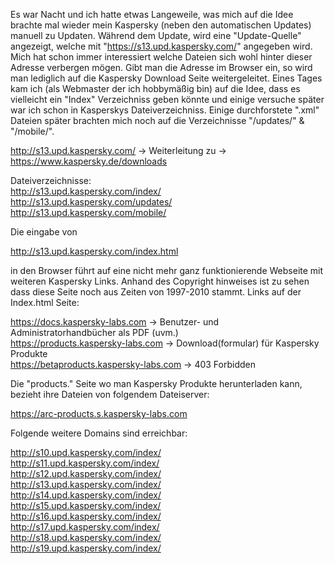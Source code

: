 Es war Nacht und ich hatte etwas Langeweile, was mich auf die Idee brachte mal wieder mein Kaspersky (neben den automatischen Updates) manuell zu Updaten. Während dem Update, wird eine "Update-Quelle" angezeigt, welche mit "https://s13.upd.kaspersky.com/" angegeben wird. Mich hat schon immer interessiert welche Dateien sich wohl hinter dieser Adresse verbergen mögen. Gibt man die Adresse im Browser ein, so wird man lediglich auf die Kaspersky Download Seite weitergeleitet. Eines Tages kam ich (als Webmaster der ich hobbymäßig bin) auf die Idee, dass es vielleicht ein "Index" Verzeichniss geben könnte und einige versuche später war ich schon in Kasperskys Dateiverzeichniss. Einige durchforstete ".xml" Dateien später brachten mich noch auf die Verzeichnisse "/updates/" & "/mobile/".


http://s13.upd.kaspersky.com/ -> Weiterleitung zu -> https://www.kaspersky.de/downloads  
  
Dateiverzeichnisse:  
http://s13.upd.kaspersky.com/index/  
http://s13.upd.kaspersky.com/updates/  
http://s13.upd.kaspersky.com/mobile/    
  
  
  
Die eingabe von 
  
http://s13.upd.kaspersky.com/index.html 
  
in den Browser führt auf eine nicht mehr ganz funktionierende Webseite mit weiteren Kaspersky Links.
Anhand des Copyright hinweises ist zu sehen dass diese Seite noch aus Zeiten von 1997-2010 stammt. Links auf der Index.html Seite:
  
https://docs.kaspersky-labs.com -> Benutzer- und Administratorhandbücher als PDF (uvm.)  
https://products.kaspersky-labs.com -> Download(formular) für Kaspersky Produkte  
https://betaproducts.kaspersky-labs.com -> 403 Forbidden  
  
Die "products." Seite wo man Kaspersky Produkte herunterladen kann, bezieht ihre Dateien von folgendem Dateiserver:  
  
https://arc-products.s.kaspersky-labs.com
  
  
Folgende weitere Domains sind erreichbar:
  
http://s10.upd.kaspersky.com/index/  
http://s11.upd.kaspersky.com/index/  
http://s12.upd.kaspersky.com/index/  
http://s13.upd.kaspersky.com/index/  
http://s14.upd.kaspersky.com/index/  
http://s15.upd.kaspersky.com/index/  
http://s16.upd.kaspersky.com/index/  
http://s17.upd.kaspersky.com/index/  
http://s18.upd.kaspersky.com/index/  
http://s19.upd.kaspersky.com/index/  
